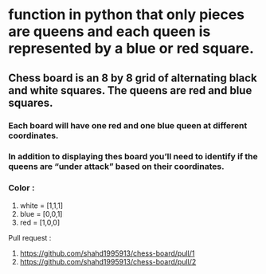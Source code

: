 # function in python that  only pieces are queens and each queen is represented by a blue or red square.

## Chess board is an 8 by 8 grid of alternating black and white squares. The queens are red and blue squares.

### Each board will have one red and one blue queen at different coordinates.

### In addition to displaying thes board you’ll need to identify if the queens are “under attack” based on their coordinates.

### Color :
1. white = [1,1,1]
2. blue = [0,0,1]
3. red = [1,0,0]

Pull request  :
1. https://github.com/shahd1995913/chess-board/pull/1
2. https://github.com/shahd1995913/chess-board/pull/2

